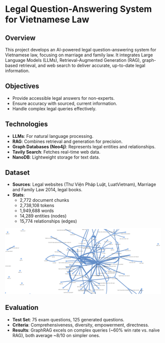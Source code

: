 # Legal Question-Answering System for Vietnamese Law


## Overview

This project develops an AI-powered legal question-answering system for Vietnamese law, focusing on marriage and family law. It integrates Large Language Models (LLMs), Retrieval-Augmented Generation (RAG), graph-based retrieval, and web search to deliver accurate, up-to-date legal information.

## Objectives

- Provide accessible legal answers for non-experts.
- Ensure accuracy with sourced, current information.
- Handle complex legal queries effectively.

## Technologies

- **LLMs**: For natural language processing.
- **RAG**: Combines retrieval and generation for precision.
- **Graph Databases (Neo4j)**: Represents legal entities and relationships.
- **Tavily Search**: Fetches real-time web data.
- **NanoDB**: Lightweight storage for text data.

## Dataset

- **Sources**: Legal websites (Thư Viện Pháp Luật, LuatVietnam), Marriage and Family Law 2014, legal books.
- **Stats**:
  - 2,772 document chunks
  - 2,738,108 tokens
  - 1,949,688 words
  - 14,289 entities (nodes)
  - 15,774 relationships (edges)
 
![Legal Graph](Legal.png)

## Evaluation

- **Test Set**: 75 exam questions, 125 generated questions.
- **Criteria**: Comprehensiveness, diversity, empowerment, directness.
- **Results**: GraphRAG excels on complex queries (~60% win rate vs. naïve RAG), both average ~8/10 on simpler ones.
